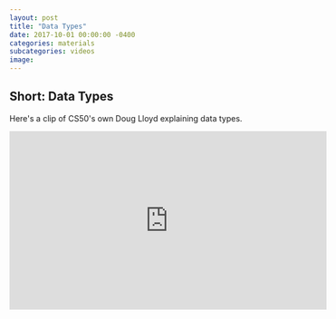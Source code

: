 ```yaml
---
layout: post
title: "Data Types"
date: 2017-10-01 00:00:00 -0400
categories: materials
subcategories: videos
image:
---
```


## Short: Data Types

Here's a clip of CS50's own Doug Lloyd explaining data types.

<iframe width="560" height="315" src="https://www.youtube.com/embed/JFieJW_kZq4" frameborder="0" allowfullscreen></iframe>

